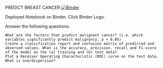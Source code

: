 PREDICT BREAST CANCER  [![Binder](https://mybinder.org/badge_logo.svg)](https://mybinder.org/v2/gh/Shalom91/Predict_Breast_Cancer/c0b022aa204390381c3b22f3741524260e766753?filepath=PREDICT%20BREAST%20CANCER.ipynb)

Deployed Notebook on Binder. Click Binder Logo.

Answer the following questions:

    What are the factors that predict malignant cancer? (i.e. which variables significantly predict malignancy, p < 0.05)
    Create a classification report and confusion matrix of predicted and observed values. What is the accuracy, precision, recall and F1-score of the model on the (a) training and (b) test data?
    Plot a Receiver Operating Characteristic (ROC) curve on the test data.
    What is overdispersion?

